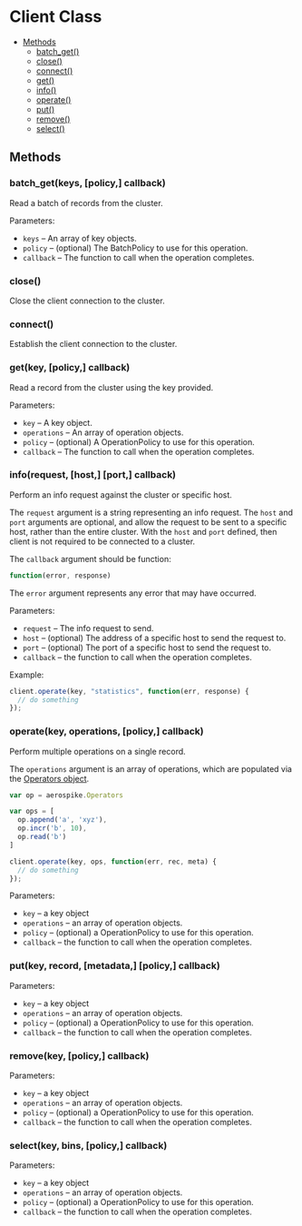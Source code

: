 # Client Class

- [Methods](#methods)
	- [batch_get()](#batch_get)
	- [close()](#close)
	- [connect()](#connect)
	- [get()](#get)
	- [info()](#info)
	- [operate()](#operate)
	- [put()](#put)
	- [remove()](#remove)
	- [select()](#select)


<a name="methods"></a>
## Methods



<a name="batch_get"></a>
### batch_get(keys, [policy,] callback)

Read a batch of records from the cluster.

Parameters:

- `keys` – An array of key objects.
- `policy` – (optional) The BatchPolicy to use for this operation.
- `callback` – The function to call when the operation completes.



<a name="close"></a>
### close()

Close the client connection to the cluster.



<a name="connect"></a>
### connect()

Establish the client connection to the cluster.



<a name="get"></a>
### get(key, [policy,] callback)

Read a record from the cluster using the key provided.

Parameters:

- `key` – A key object.
- `operations` – An array of operation objects.
- `policy` – (optional) A OperationPolicy to use for this operation.
- `callback` – The function to call when the operation completes.



<a name="info"></a>
### info(request, [host,] [port,] callback)

Perform an info request against the cluster or specific host.

The `request` argument is a string representing an info request. The `host` and `port` arguments are optional, and allow the request to be sent to a specific host, rather than the entire cluster. With the `host` and `port` defined, then client is not required to be connected to a cluster.

The `callback` argument should be function:

```js
function(error, response)
```

The `error` argument represents any error that may have occurred. 


Parameters:

- `request` – The info request to send.
- `host` – (optional) The address of a specific host to send the request to.
- `port` – (optional) The port of a specific host to send the request to.
- `callback` – the function to call when the operation completes.

Example:

```js
client.operate(key, "statistics", function(err, response) {
  // do something
});
```


<a name="operate"></a>
### operate(key, operations, [policy,] callback)

Perform multiple operations on a single record. 

The `operations` argument is an array of operations, which are populated via the [Operators object](operators.md). 

```js
var op = aerospike.Operators

var ops = [
  op.append('a', 'xyz'),
  op.incr('b', 10),
  op.read('b')
]

client.operate(key, ops, function(err, rec, meta) {
  // do something
});
```

Parameters:

- `key` – a key object
- `operations` – an array of operation objects.
- `policy` – (optional) a OperationPolicy to use for this operation.
- `callback` – the function to call when the operation completes.



<a name="put"></a>
### put(key, record, [metadata,] [policy,] callback)

Parameters:

- `key` – a key object
- `operations` – an array of operation objects.
- `policy` – (optional) a OperationPolicy to use for this operation.
- `callback` – the function to call when the operation completes.



<a name="remove"></a>
### remove(key, [policy,] callback)

Parameters:

- `key` – a key object
- `operations` – an array of operation objects.
- `policy` – (optional) a OperationPolicy to use for this operation.
- `callback` – the function to call when the operation completes.



<a name="select"></a>
### select(key, bins, [policy,] callback)

Parameters:

- `key` – a key object
- `operations` – an array of operation objects.
- `policy` – (optional) a OperationPolicy to use for this operation.
- `callback` – the function to call when the operation completes.

